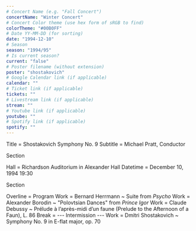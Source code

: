 ```yaml
---
# Concert Name (e.g. "Fall Concert")
concertName: "Winter Concert"
# Concert Color theme (use hex form of sRGB to find)
colorTheme: "#00B0FF"
# Date YY-MM-DD (for sorting)
date: "1994-12-10"
# Season
season: "1994/95"
# Is current season?
current: "false"
# Poster filename (without extension)
poster: "shostakovich"
# Google Calendar link (if applicable)
calendar: ""
# Ticket link (if applicable)
tickets: ""
# Livestream link (if applicable)
stream: ""
# Youtube link (if applicable)
youtube: ""
# Spotify link (if applicable)
spotify: ""
---
```

Title = Shostakovich Symphony No. 9
Subtitle = Michael Pratt, Conductor

Section

Hall = Richardson Auditorium in Alexander Hall
Datetime = December 10, 1994 19:30

Section

Overline = Program
Work = Bernard Herrmann ~ Suite from *Psycho*
Work = Alexander Borodin ~ "Polovtsian Dances" from *Prince Igor*
Work = Claude Debussy ~ Prélude à l’après-midi d’un faune (Prelude to the Afternoon of a Faun), L. 86
Break = --- Intermission ---
Work = Dmitri Shostakovich ~ Symphony No. 9 in E-flat major, op. 70
